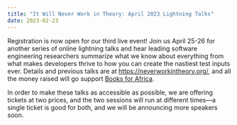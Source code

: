 ```yaml
---
title: "It Will Never Work in Theory: April 2023 Lightning Talks"
date: 2023-02-23
---
```


Registration is now open for our third live event!
Join us April 25-26 for another series of online lightning talks
and hear leading software engineering researchers summarize what we know about everything from
what makes developers thrive
to how you can create the nastiest test inputs ever.
Details and previous talks are at <https://neverworkintheory.org/>,
and all the money raised will go support [Books for Africa](https://www.booksforafrica.org/).

In order to make these talks as accessible as possible,
we are offering tickets at two prices,
and the two sessions will run at different times—a single ticket is good for both,
and we will be announcing more speakers soon.

